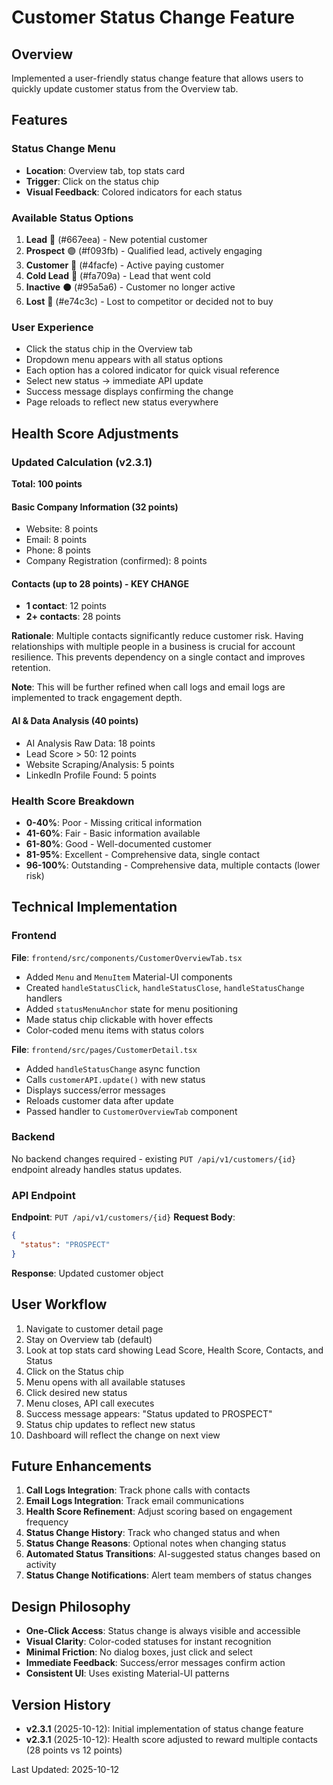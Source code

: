 # Customer Status Change Feature

## Overview
Implemented a user-friendly status change feature that allows users to quickly update customer status from the Overview tab.

## Features

### Status Change Menu
- **Location**: Overview tab, top stats card
- **Trigger**: Click on the status chip
- **Visual Feedback**: Colored indicators for each status

### Available Status Options
1. **Lead** 🔵 (#667eea) - New potential customer
2. **Prospect** 🟣 (#f093fb) - Qualified lead, actively engaging  
3. **Customer** 🔷 (#4facfe) - Active paying customer
4. **Cold Lead** 🔴 (#fa709a) - Lead that went cold
5. **Inactive** ⚫ (#95a5a6) - Customer no longer active
6. **Lost** 🔴 (#e74c3c) - Lost to competitor or decided not to buy

### User Experience
- Click the status chip in the Overview tab
- Dropdown menu appears with all status options
- Each option has a colored indicator for quick visual reference
- Select new status → immediate API update
- Success message displays confirming the change
- Page reloads to reflect new status everywhere

## Health Score Adjustments

### Updated Calculation (v2.3.1)
**Total: 100 points**

#### Basic Company Information (32 points)
- Website: 8 points
- Email: 8 points
- Phone: 8 points
- Company Registration (confirmed): 8 points

#### Contacts (up to 28 points) - **KEY CHANGE**
- **1 contact**: 12 points
- **2+ contacts**: 28 points

**Rationale**: Multiple contacts significantly reduce customer risk. Having relationships with multiple people in a business is crucial for account resilience. This prevents dependency on a single contact and improves retention.

**Note**: This will be further refined when call logs and email logs are implemented to track engagement depth.

#### AI & Data Analysis (40 points)
- AI Analysis Raw Data: 18 points
- Lead Score > 50: 12 points
- Website Scraping/Analysis: 5 points
- LinkedIn Profile Found: 5 points

### Health Score Breakdown
- **0-40%**: Poor - Missing critical information
- **41-60%**: Fair - Basic information available
- **61-80%**: Good - Well-documented customer
- **81-95%**: Excellent - Comprehensive data, single contact
- **96-100%**: Outstanding - Comprehensive data, multiple contacts (lower risk)

## Technical Implementation

### Frontend
**File**: `frontend/src/components/CustomerOverviewTab.tsx`
- Added `Menu` and `MenuItem` Material-UI components
- Created `handleStatusClick`, `handleStatusClose`, `handleStatusChange` handlers
- Added `statusMenuAnchor` state for menu positioning
- Made status chip clickable with hover effects
- Color-coded menu items with status colors

**File**: `frontend/src/pages/CustomerDetail.tsx`
- Added `handleStatusChange` async function
- Calls `customerAPI.update()` with new status
- Displays success/error messages
- Reloads customer data after update
- Passed handler to `CustomerOverviewTab` component

### Backend
No backend changes required - existing `PUT /api/v1/customers/{id}` endpoint already handles status updates.

### API Endpoint
**Endpoint**: `PUT /api/v1/customers/{id}`
**Request Body**:
```json
{
  "status": "PROSPECT"
}
```
**Response**: Updated customer object

## User Workflow
1. Navigate to customer detail page
2. Stay on Overview tab (default)
3. Look at top stats card showing Lead Score, Health Score, Contacts, and Status
4. Click on the Status chip
5. Menu opens with all available statuses
6. Click desired new status
7. Menu closes, API call executes
8. Success message appears: "Status updated to PROSPECT"
9. Status chip updates to reflect new status
10. Dashboard will reflect the change on next view

## Future Enhancements
1. **Call Logs Integration**: Track phone calls with contacts
2. **Email Logs Integration**: Track email communications
3. **Health Score Refinement**: Adjust scoring based on engagement frequency
4. **Status Change History**: Track who changed status and when
5. **Status Change Reasons**: Optional notes when changing status
6. **Automated Status Transitions**: AI-suggested status changes based on activity
7. **Status Change Notifications**: Alert team members of status changes

## Design Philosophy
- **One-Click Access**: Status change is always visible and accessible
- **Visual Clarity**: Color-coded statuses for instant recognition
- **Minimal Friction**: No dialog boxes, just click and select
- **Immediate Feedback**: Success/error messages confirm action
- **Consistent UI**: Uses existing Material-UI patterns

## Version History
- **v2.3.1** (2025-10-12): Initial implementation of status change feature
- **v2.3.1** (2025-10-12): Health score adjusted to reward multiple contacts (28 points vs 12 points)

Last Updated: 2025-10-12


